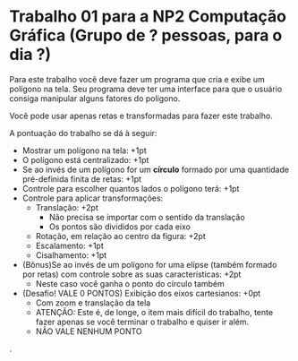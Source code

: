 # Trabalho 01 para a NP2 Computação Gráfica (Grupo de ? pessoas, para o dia ?)

Para este trabalho você deve fazer um programa que cria e exibe um polígono na tela. Seu programa deve ter uma interface para que o usuário consiga manipular alguns fatores do polígono.

Você pode usar apenas retas e transformadas para fazer este trabalho.

A pontuação do trabalho se dá à seguir:
- Mostrar um polígono na tela: +1pt
- O polígono está centralizado: +1pt
- Se ao invés de um polígono for um **círculo** formado por uma quantidade pré-definida finita de retas: +1pt
- Controle para escolher quantos lados o polígono terá: +1pt
- Controle para aplicar transformações:
  - Translação: +2pt
    - Não precisa se importar com o sentido da translação
    - Os pontos são divididos por cada eixo
  - Rotação, em relação ao centro da figura: +2pt
  - Escalamento: +1pt
  - Cisalhamento: +1pt
- (Bônus)Se ao invés de um polígono for uma elípse (também formado por retas) com controle sobre as suas características: +2pt
   - Neste caso você ganha o ponto do círculo também
- (Desafio! VALE 0 PONTOS) Exibição dos eixos cartesianos: +0pt
   - Com zoom e translação da tela
   - ATENÇÃO: Este é, de longe, o item mais difícil do trabalho, tente fazer apenas se você terminar o trabalho e quiser ir além.
   - NÃO VALE NENHUM PONTO









.
